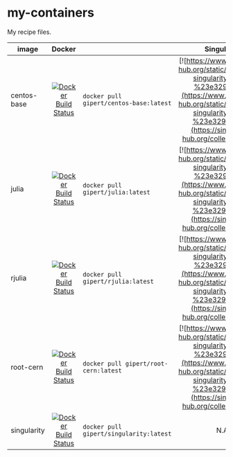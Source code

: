 # my-containers
My recipe files.

| image       | Docker                                                                                                                            |                                         | Singularity                                                                                                                                                                                                          |                                                            |
| ----------- | :-------------------------------------------------------------------------------------------------------------------------------: | --------------------------------------- | :------------------------------------------------------------------------------------------------------------------------------------------------------------------------------------------------------------------: | ---------------------------------------------------------- |
| centos-base | [![Docker Build Status](https://img.shields.io/docker/build/gipert/centos-base.svg)](https://hub.docker.com/r/gipert/centos-base) | `docker pull gipert/centos-base:latest` | [![https://www.singularity-hub.org/static/img/hosted-singularity--hub-%23e32929.svg](https://www.singularity-hub.org/static/img/hosted-singularity--hub-%23e32929.svg)](https://singularity-hub.org/collections/478) | `singularity pull shub://gipert/my-containers:centos-base` |
| julia       | [![Docker Build Status](https://img.shields.io/docker/build/gipert/julia.svg)](https://hub.docker.com/r/gipert/julia)             | `docker pull gipert/julia:latest`       | [![https://www.singularity-hub.org/static/img/hosted-singularity--hub-%23e32929.svg](https://www.singularity-hub.org/static/img/hosted-singularity--hub-%23e32929.svg)](https://singularity-hub.org/collections/478) | `singularity pull shub://gipert/my-containers:julia`       |
| rjulia      | [![Docker Build Status](https://img.shields.io/docker/build/gipert/rjulia.svg)](https://hub.docker.com/r/gipert/rjulia)           | `docker pull gipert/rjulia:latest`      | [![https://www.singularity-hub.org/static/img/hosted-singularity--hub-%23e32929.svg](https://www.singularity-hub.org/static/img/hosted-singularity--hub-%23e32929.svg)](https://singularity-hub.org/collections/478) | `singularity pull shub://gipert/my-containers:rjulia`      |
| root-cern   | [![Docker Build Status](https://img.shields.io/docker/build/gipert/root-cern.svg)](https://hub.docker.com/r/gipert/root-cern)     | `docker pull gipert/root-cern:latest`   | [![https://www.singularity-hub.org/static/img/hosted-singularity--hub-%23e32929.svg](https://www.singularity-hub.org/static/img/hosted-singularity--hub-%23e32929.svg)](https://singularity-hub.org/collections/478) | `singularity pull shub://gipert/my-containers:root-cern`   |
| singularity | [![Docker Build Status](https://img.shields.io/docker/build/gipert/singularity.svg)](https://hub.docker.com/r/gipert/singularity) | `docker pull gipert/singularity:latest` | N.A.                                                                                                                                                                                                                 | N.A.                                                       |
